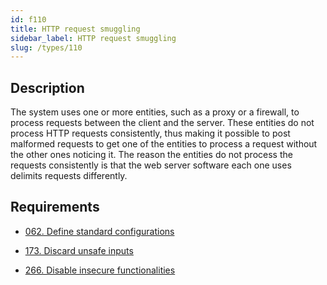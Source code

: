```yaml
---
id: f110
title: HTTP request smuggling
sidebar_label: HTTP request smuggling
slug: /types/110
---
```


## Description

The system uses one or more entities, such as a proxy or a firewall,
to process requests between the client and the server.
These entities do not process HTTP requests consistently,
thus making it possible to post malformed requests
to get one of the entities to process a request
without the other ones noticing it.
The reason the entities do not process the requests consistently
is that the web server software each one uses delimits requests differently.

## Requirements

- [062. Define standard configurations](/criteria/architecture/062)

- [173. Discard unsafe inputs](/criteria/source/173)

- [266. Disable insecure functionalities](/criteria/architecture/266)
